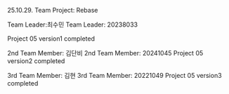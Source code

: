 25.10.29. Team Project: Rebase

Team Leader:최수민
Team Leader: 20238033

Project 05 version1 completed

2nd Team Member: 김단비 
2nd Team Member: 20241045
Project 05 version2 completed

3rd Team Member: 김현 
3rd Team Member: 20221049
Project 05 version3 completed


